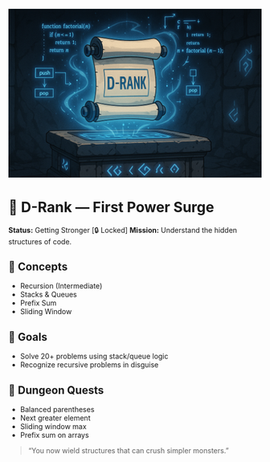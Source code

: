 ![D-Rank](../assets/rank-ups/d-rank.png)

# 🔵 D-Rank — First Power Surge

**Status:** Getting Stronger [🔒 Locked]
**Mission:** Understand the hidden structures of code.

## 🧠 Concepts
- Recursion (Intermediate)
- Stacks & Queues
- Prefix Sum
- Sliding Window

## 🎯 Goals
- Solve 20+ problems using stack/queue logic
- Recognize recursive problems in disguise

## 🧪 Dungeon Quests
- Balanced parentheses
- Next greater element
- Sliding window max
- Prefix sum on arrays

> “You now wield structures that can crush simpler monsters.”
